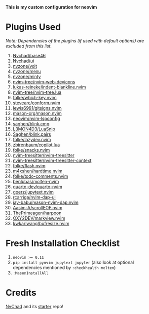 **This is my custom configuration for neovim**

# Plugins Used

*Note: Dependencies of the plugins (if used with default options) are excluded from this list.*

1. [Nvchad/base46](https://github.com/NvChad/base46)
1. [Nvchad/ui](https://github.com/NvChad/ui)
1. [nvzone/volt](https://github.com/nvzone/volt)
1. [nvzone/menu](https://github.com/nvzone/menu)
1. [nvzone/minty](https://github.com/nvzone/minty)
1. [nvim-tree/nvim-web-devicons](https://github.com/nvim-tree/nvim-web-devicons)
1. [lukas-reineke/indent-blankline.nvim](https://github.com/lukas-reineke/indent-blankline.nvim)
1. [nvim-tree/nvim-tree.lua](https://github.com/nvim-tree/nvim-tree.lua)
1. [folke/which-key.nvim](https://github.com/folke/which-key.nvim)
1. [stevearc/conform.nvim](https://github.com/stevearc/conform.nvim)
1. [lewis6991/gitsigns.nvim](https://github.com/lewis6991/gitsigns.nvim)
1. [mason-org/mason.nvim](https://github.com/mason-org/mason.nvim)
1. [neovim/nvim-lspconfig](https://github.com/neovim/nvim-lspconfig)
1. [saghen/blink.cmp](https://github.com/saghen/blink.cmp)
1. [L3MON4D3/LuaSnip](https://github.com/L3MON4D3/LuaSnip)
1. [Saghen/blink.pairs](https://github.com/Saghen/blink.pairs)
1. [folke/lazydev.nvim](https://github.com/folke/lazydev.nvim)
1. [zbirenbaum/copilot.lua](https://github.com/zbirenbaum/copilot.lua)
1. [folke/snacks.nvim](https://github.com/folke/snacks.nvim)
1. [nvim-treesitter/nvim-treesitter](https://github.com/nvim-treesitter/nvim-treesitter)
1. [nvim-treesitter/nvim-treesitter-context](https://github.com/nvim-treesitter/nvim-treesitter-context)
1. [folke/flash.nvim](https://github.com/folke/flash.nvim)
1. [m4xshen/hardtime.nvim](https://github.com/m4xshen/hardtime.nvim)
1. [folke/todo-comments.nvim](https://github.com/folke/todo-comments.nvim)
1. [benlubas/molten-nvim](https://github.com/benlubas/molten-nvim)
1. [quarto-dev/quarto-nvim](https://github.com/quarto-dev/quarto-nvim)
1. [goerz/jupytext.nvim](https://github.com/goerz/jupytext.nvim)
1. [rcarriga/nvim-dap-ui](https://github.com/rcarriga/nvim-dap-ui)
1. [jay-babu/mason-nvim-dap.nvim](https://github.com/jay-babu/mason-nvim-dap.nvim)
1. [Aasim-A/scrollEOF.nvim](https://github.com/Aasim-A/scrollEOF.nvim)
1. [ThePrimeagen/harpoon](https://github.com/ThePrimeagen/harpoon)
1. [OXY2DEV/markview.nvim](https://github.com/OXY2DEV/markview.nvim)
1. [kwkarlwang/bufresize.nvim](https://github.com/kwkarlwang/bufresize.nvim)

# Fresh Installation Checklist

1. `neovim >= 0.11`
1. `pip install pynvim jupytext jupyter` (also look at optional dependencies mentioned by `:checkhealth molten`)
1. `:MasonInstallAll`

# Credits

[NvChad](https://github.com/NvChad/NvChad) and its [starter](https://github.com/NvChad/starter) repo!
